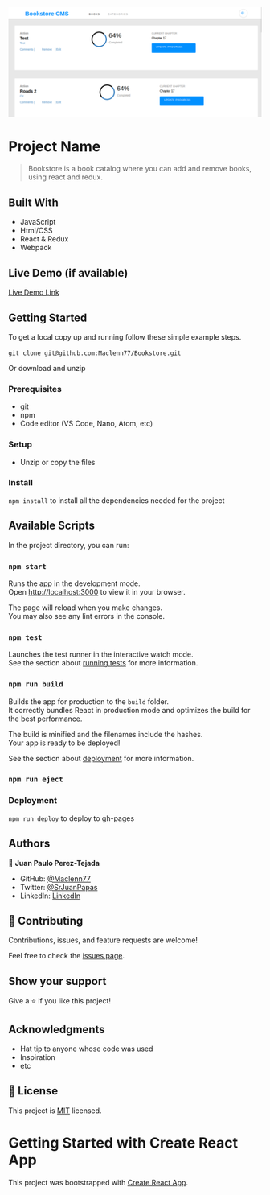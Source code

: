 ![](Appshot.png)

# Project Name

> Bookstore is a book catalog where you can add and remove books, using react and redux.

## Built With

- JavaScript
- Html/CSS
- React & Redux
- Webpack

## Live Demo (if available)

[Live Demo Link](https://maclenn77.github.io/bookstore)


## Getting Started


To get a local copy up and running follow these simple example steps.

`git clone git@github.com:Maclenn77/Bookstore.git`

Or download and unzip

### Prerequisites

- git
- npm
- Code editor (VS Code, Nano, Atom, etc)

### Setup

- Unzip or copy the files

### Install

`npm install` to install all the dependencies needed for the project

## Available Scripts

In the project directory, you can run:

### `npm start`

Runs the app in the development mode.\
Open [http://localhost:3000](http://localhost:3000) to view it in your browser.

The page will reload when you make changes.\
You may also see any lint errors in the console.

### `npm test`

Launches the test runner in the interactive watch mode.\
See the section about [running tests](https://facebook.github.io/create-react-app/docs/running-tests) for more information.

### `npm run build`

Builds the app for production to the `build` folder.\
It correctly bundles React in production mode and optimizes the build for the best performance.

The build is minified and the filenames include the hashes.\
Your app is ready to be deployed!

See the section about [deployment](https://facebook.github.io/create-react-app/docs/deployment) for more information.

### `npm run eject`

### Deployment

`npm run deploy` to deploy to gh-pages

## Authors

👤 **Juan Paulo Perez-Tejada**

- GitHub: [@Maclenn77](https://github.com/Maclenn77)
- Twitter: [@SrJuanPapas](https://twitter.com/SrJuanPapas)
- LinkedIn: [LinkedIn](https://linkedin.com/in/juanpaulopereztejada)


## 🤝 Contributing

Contributions, issues, and feature requests are welcome!

Feel free to check the [issues page](../../issues/).

## Show your support

Give a ⭐️ if you like this project!

## Acknowledgments

- Hat tip to anyone whose code was used
- Inspiration
- etc

## 📝 License

This project is [MIT](./MIT.md) licensed.

# Getting Started with Create React App

This project was bootstrapped with [Create React App](https://github.com/facebook/create-react-app).